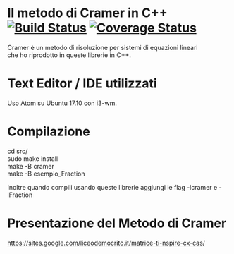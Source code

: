 
# Il metodo di Cramer in C++[![Build Status](https://travis-ci.org/SourceCode2/matrici_Cramer.svg?branch=master)](https://travis-ci.org/SourceCode2/matrici_Cramer) [![Coverage Status](https://coveralls.io/repos/github/SourceCode2/matrici_Cramer/badge.svg?branch=master)](https://coveralls.io/github/SourceCode2/matrici_Cramer?branch=master)  
Cramer è un metodo di risoluzione per sistemi di equazioni lineari  
che ho riprodotto in queste librerie in C++.

# Text Editor / IDE utilizzati
Uso Atom su Ubuntu 17.10 con i3-wm.

# Compilazione
cd src/  
sudo make install  
make -B cramer  
make -B esempio_Fraction  

Inoltre quando compili usando queste librerie aggiungi le flag -lcramer e -lFraction    

# Presentazione del Metodo di Cramer
https://sites.google.com/liceodemocrito.it/matrice-ti-nspire-cx-cas/  
